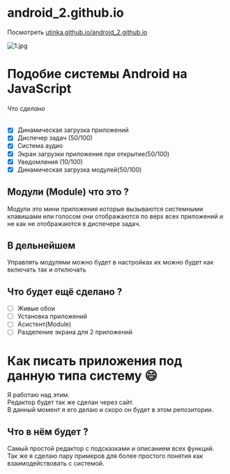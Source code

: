 # android_2.github.io

Посмотреть [utinka.github.io/android_2.github.io](https://utinka.github.io/android_2.github.io/)

![1.jpg](https://utinka.github.io/resource/images/projects/Android_20.png)

# Подобие системы Android на JavaScript
###### Что сделано
- [x] Динамическая загрузка приложений
- [x] Диспечер задач (50/100)
- [x] Система аудио
- [x] Экран загрузки приложения при открытие(50/100)
- [x] Уведомления (10/100)
- [x] Динамическая загрузка модулей(50/100)
## Модули (Module) что это ?
Модули это мини приложения которые вызываются системными клавишами или голосом
они отображаются по верх всех приложений и не как не отображаются в диспечере задач.
## В дельнейшем
Управлять модулями можно будет в настройках 
их можно будет как включать так и отключать

## Что будет ещё сделано ?
- [ ] Живые обои
- [ ] Установка приложений
- [ ] Асистент(Module)
- [ ] Разделение экрана для 2 приложений

# Как писать приложения под данную типа систему 😄
Я работаю над этим.\
Редактор будет так же сделан через сайт.\
В данный момент я его делаю и скоро он будет в этом репозитории.

## Что в нём будет ?
Самый простой редактор с подсказками и описанием всех функций.\
Так же я сделаю пару примеров для более простого понятия как взаимодействовать с системой.
